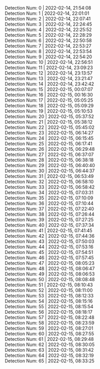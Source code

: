 
Detection Num: 0 | 2022-02-14, 21:54:08<br />Detection Num: 1 | 2022-02-14, 22:01:01<br />Detection Num: 2 | 2022-02-14, 22:07:41<br />Detection Num: 3 | 2022-02-14, 22:24:45<br />Detection Num: 4 | 2022-02-14, 22:25:52<br />Detection Num: 5 | 2022-02-14, 22:28:29<br />Detection Num: 6 | 2022-02-14, 22:50:58<br />Detection Num: 7 | 2022-02-14, 22:53:27<br />Detection Num: 8 | 2022-02-14, 22:53:54<br />Detection Num: 9 | 2022-02-14, 22:54:20<br />Detection Num: 10 | 2022-02-14, 22:56:51<br />Detection Num: 11 | 2022-02-14, 23:09:23<br />Detection Num: 12 | 2022-02-14, 23:13:57<br />Detection Num: 13 | 2022-02-14, 23:21:47<br />Detection Num: 14 | 2022-02-14, 23:42:42<br />Detection Num: 15 | 2022-02-15, 00:07:07<br />Detection Num: 16 | 2022-02-15, 00:16:30<br />Detection Num: 17 | 2022-02-15, 05:05:25<br />Detection Num: 18 | 2022-02-15, 05:09:29<br />Detection Num: 19 | 2022-02-15, 05:10:53<br />Detection Num: 20 | 2022-02-15, 05:37:52<br />Detection Num: 21 | 2022-02-15, 05:38:12<br />Detection Num: 22 | 2022-02-15, 05:45:02<br />Detection Num: 23 | 2022-02-15, 06:14:27<br />Detection Num: 24 | 2022-02-15, 06:15:45<br />Detection Num: 25 | 2022-02-15, 06:17:41<br />Detection Num: 26 | 2022-02-15, 06:29:48<br />Detection Num: 27 | 2022-02-15, 06:37:07<br />Detection Num: 28 | 2022-02-15, 06:38:18<br />Detection Num: 29 | 2022-02-15, 06:40:40<br />Detection Num: 30 | 2022-02-15, 06:44:37<br />Detection Num: 31 | 2022-02-15, 06:53:49<br />Detection Num: 32 | 2022-02-15, 06:58:10<br />Detection Num: 33 | 2022-02-15, 06:58:42<br />Detection Num: 34 | 2022-02-15, 07:03:31<br />Detection Num: 35 | 2022-02-15, 07:10:09<br />Detection Num: 36 | 2022-02-15, 07:10:44<br />Detection Num: 37 | 2022-02-15, 07:22:40<br />Detection Num: 38 | 2022-02-15, 07:26:44<br />Detection Num: 39 | 2022-02-15, 07:27:25<br />Detection Num: 40 | 2022-02-15, 07:37:34<br />Detection Num: 41 | 2022-02-15, 07:41:45<br />Detection Num: 42 | 2022-02-15, 07:44:36<br />Detection Num: 43 | 2022-02-15, 07:50:03<br />Detection Num: 44 | 2022-02-15, 07:53:16<br />Detection Num: 45 | 2022-02-15, 07:54:51<br />Detection Num: 46 | 2022-02-15, 07:57:45<br />Detection Num: 47 | 2022-02-15, 08:05:23<br />Detection Num: 48 | 2022-02-15, 08:06:47<br />Detection Num: 49 | 2022-02-15, 08:06:53<br />Detection Num: 50 | 2022-02-15, 08:08:48<br />Detection Num: 51 | 2022-02-15, 08:10:43<br />Detection Num: 52 | 2022-02-15, 08:11:00<br />Detection Num: 53 | 2022-02-15, 08:12:33<br />Detection Num: 54 | 2022-02-15, 08:15:16<br />Detection Num: 55 | 2022-02-15, 08:15:54<br />Detection Num: 56 | 2022-02-15, 08:18:17<br />Detection Num: 57 | 2022-02-15, 08:22:48<br />Detection Num: 58 | 2022-02-15, 08:23:59<br />Detection Num: 59 | 2022-02-15, 08:27:01<br />Detection Num: 60 | 2022-02-15, 08:27:55<br />Detection Num: 61 | 2022-02-15, 08:29:48<br />Detection Num: 62 | 2022-02-15, 08:30:05<br />Detection Num: 63 | 2022-02-15, 08:31:42<br />Detection Num: 64 | 2022-02-15, 08:32:19<br />Detection Num: 65 | 2022-02-15, 08:33:25<br />